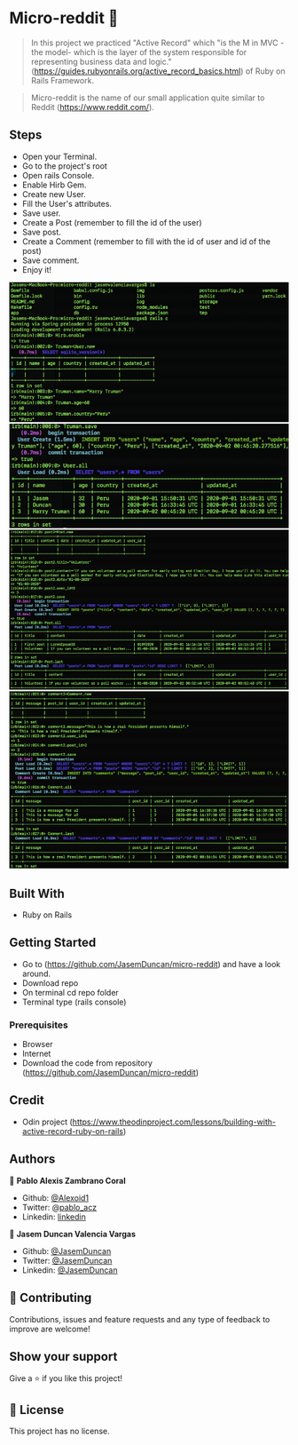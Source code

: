 # Micro-reddit 🚀 

> In this project we practiced "Active Record" which "is the M in MVC - the model- which is the layer of the system responsible for representing business data and logic." (https://guides.rubyonrails.org/active_record_basics.html) of Ruby on Rails Framework. 

> Micro-reddit is the name of our small application quite similar to Reddit (https://www.reddit.com/). 

## Steps 
- Open your Terminal.
- Go to the project's root
- Open rails Console.
- Enable Hirb Gem.
- Create new User.
- Fill the User's attributes.
- Save user.
- Create a Post (remember to fill the id of the user)
- Save post.
- Create a Comment (remember to fill with the id of user and id of the post)
- Save comment.
- Enjoy it!

![screenshot](./img/ActiveRecord1.png)
![screenshot](./img/ActiveRecord2.png)
![screenshot](./img/ActiveRecord3.png)
![screenshot](./img/ActiveRecord4.png)




## Built With

- Ruby on Rails

## Getting Started


- Go to (https://github.com/JasemDuncan/micro-reddit) and have a look around.
- Download repo
- On terminal cd repo folder
- Terminal type (rails console)

### Prerequisites

- Browser
- Internet
- Download the code from repository (https://github.com/JasemDuncan/micro-reddit)

## Credit

- Odin project (https://www.theodinproject.com/lessons/building-with-active-record-ruby-on-rails)

## Authors


👤 **Pablo Alexis Zambrano Coral**

- Github: [@Alexoid1](https://github.com/Alexoid1)
- Twitter: [@pablo_acz](https://twitter.com/pablo_acz)
- Linkedin: [linkedin](https://www.linkedin.com/in/pablo-alexis-zambrano-coral-7a614a189/)

👤 **Jasem Duncan Valencia Vargas**

- Github: [@JasemDuncan](https://github.com/JasemDuncan)
- Twitter: [@JasemDuncan](https://twitter.com/JasemValencia)
- Linkedin: [@JasemDuncan](https://www.linkedin.com/in/jasem-duncan-valencia/)


## 🤝 Contributing

Contributions, issues and feature requests and any type of feedback to improve are welcome!

## Show your support

Give a ⭐️ if you like this project!


## 📝 License

This project has no license.
